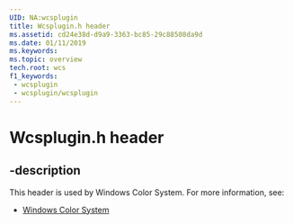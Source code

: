 ```yaml
---
UID: NA:wcsplugin
title: Wcsplugin.h header
ms.assetid: cd24e38d-d9a9-3363-bc85-29c88508da9d
ms.date: 01/11/2019
ms.keywords: 
ms.topic: overview
tech.root: wcs
f1_keywords:
 - wcsplugin
 - wcsplugin/wcsplugin
---
```


# Wcsplugin.h header


## -description

This header is used by Windows Color System. For more information, see:

- [Windows Color System](../_wcs/index.md)

